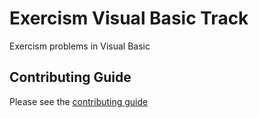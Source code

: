 # Exercism Visual Basic Track

Exercism problems in Visual Basic

## Contributing Guide

Please see the [contributing guide](https://github.com/exercism/x-api/blob/master/CONTRIBUTING.md#the-exercise-data)
